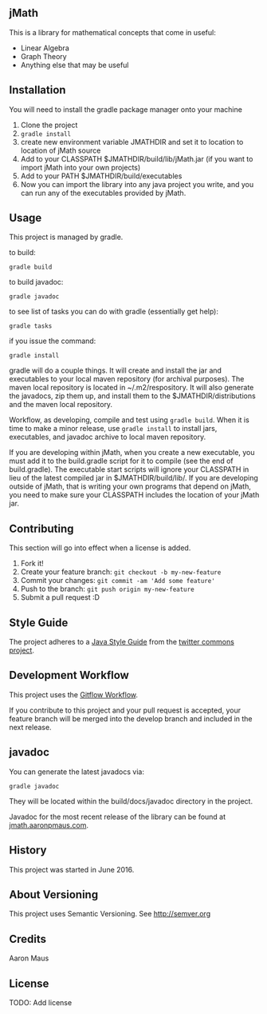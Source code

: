 ## jMath

This is a library for mathematical concepts that come in useful:

* Linear Algebra
* Graph Theory
* Anything else that may be useful

## Installation

You will need to install the gradle package manager onto your machine

1. Clone the project
2. `gradle install`
3. create new environment variable JMATHDIR and set it to location to location of jMath source
4. Add to your CLASSPATH $JMATHDIR/build/lib/jMath.jar (if you want to import jMath into your own projects)
5. Add to your PATH $JMATHDIR/build/executables
6. Now you can import the library into any java project you write, and you can run any of the
   executables provided by jMath.

## Usage
This project is managed by gradle.

to build:

`gradle build`

to build javadoc:

`gradle javadoc`

to see list of tasks you can do with gradle (essentially get help):

`gradle tasks`

if you issue the command:

`gradle install`

gradle will do a couple things. It will create and install the jar and
executables to your local maven repository (for archival purposes).
The maven local repository is located in ~/.m2/respository.
It will also generate the javadocs, zip them up, and install them to the
$JMATHDIR/distributions and the maven local repository.

Workflow, as developing, compile and test using `gradle build`. When it is
time to make a minor release, use `gradle install` to install jars,
executables, and javadoc archive to local maven repository.

If you are developing within jMath, when you create a new executable, you must
add it to the build.gradle script for it to compile (see the end of build.gradle).
The executable start scripts will ignore your CLASSPATH in lieu of the latest
compiled jar in $JMATHDIR/build/lib/. If you are developing outside of jMath,
that is writing your own programs that depend on jMath, you need to make
sure your CLASSPATH includes the location of your jMath jar.

## Contributing

This section will go into effect when a license is added.

1. Fork it!
2. Create your feature branch: `git checkout -b my-new-feature`
3. Commit your changes: `git commit -am 'Add some feature'`
4. Push to the branch: `git push origin my-new-feature`
5. Submit a pull request :D

## Style Guide

The project adheres to a [Java Style Guide](styleguide.md) from the
[twitter commons project](https://github.com/twitter/commons/blob/master/src/java/com/twitter/common/styleguide.md).

## Development Workflow

This project uses the [Gitflow Workflow](https://www.atlassian.com/git/tutorials/comparing-workflows#gitflow-workflow).

If you contribute to this project and your pull request is accepted,
your feature branch will be merged into the develop branch and included
in the next release.

## javadoc

You can generate the latest javadocs via:

`gradle javadoc`

They will be located within the build/docs/javadoc directory in the project.

Javadoc for the most recent release of the library can be found at [jmath.aaronpmaus.com](http://jmath.aaronpmaus.com).

## History
This project was started in June 2016.

## About Versioning
This project uses Semantic Versioning. See http://semver.org

## Credits
Aaron Maus

## License
TODO: Add license
